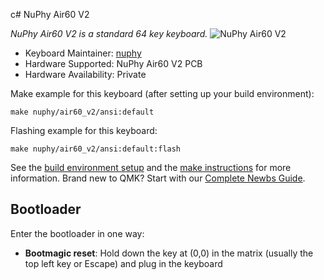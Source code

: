 c# NuPhy Air60 V2

*NuPhy Air60 V2 is a standard 64 key keyboard.*
![NuPhy Air60 V2](https://bit.ly/48qfjbS)

* Keyboard Maintainer: [nuphy](https://github.com/nuphy-src)
* Hardware Supported: NuPhy Air60 V2 PCB
* Hardware Availability: Private

Make example for this keyboard (after setting up your build environment):

    make nuphy/air60_v2/ansi:default

Flashing example for this keyboard:

    make nuphy/air60_v2/ansi:default:flash

See the [build environment setup](https://docs.qmk.fm/#/getting_started_build_tools) and the [make instructions](https://docs.qmk.fm/#/getting_started_make_guide) for more information. Brand new to QMK? Start with our [Complete Newbs Guide](https://docs.qmk.fm/#/newbs).

## Bootloader

Enter the bootloader in one way:

* **Bootmagic reset**: Hold down the key at (0,0) in the matrix (usually the top left key or Escape) and plug in the keyboard
